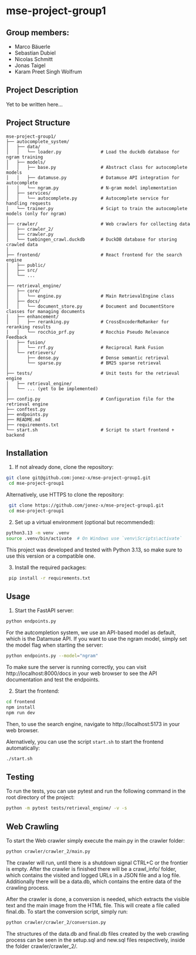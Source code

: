 # mse-project-group1

## Group members:

- Marco Bäuerle
- Sebastian Dubiel
- Nicolas Schmitt
- Jonas Taigel
- Karam Preet Singh Wolfrum

## Project Description

Yet to be written here...

## Project Structure

```
mse-project-group1/
├── autocomplete_system/
│   ├── data/
│   │   └── loader.py               # Load the duckdb database for ngram training
│   ├── models/
│   │   ├── base.py                 # Abstract class for autocomplete models
│   │   ├── datamuse.py             # Datamuse API integration for autocomplete
│   │   └── ngram.py                # N-gram model implementation
│   ├── services/
│   │   └── autocomplete.py         # Autocomplete service for handling requests
│   └── trainer.py                  # Scipt to train the autocomplete models (only for ngram)
│
├── crawler/                        # Web crawlers for collecting data
│   ├── crawler_2/
│   ├── crawler.py
│   └── tuebingen_crawl.duckdb      # DuckDB database for storing crawled data 
│
├── frontend/                       # React frontend for the search engine
│   ├── public/
│   ├── src/
│   └── ...
│
├── retrieval_engine/
│   ├── core/
│   │   └── engine.py               # Main RetrievalEngine class
│   ├── docs/
│   │   └── document_store.py       # Document and DocumentStore classes for managing documents
│   ├── enhancement/
│   │   ├── reranking.py            # CrossEncoderReRanker for reranking results
│   │   └── rocchio_prf.py          # Rocchio Pseudo Relevance Feedback
│   ├── fusion/
│   │   └── rrf.py                  # Reciprocal Rank Fusion
│   └── retrievers/
│       ├── dense.py                # Dense semantic retrieval 
│       └── sparse.py               # BM25 sparse retrieval
│
├── tests/                          # Unit tests for the retrieval engine
│   ├── retrieval_engine/
│   └── ... (yet to be implemented)
│
├── config.py                       # Configuration file for the retrieval engine
├── conftest.py
├── endpoints.py
├── README.md
├── requirements.txt
└── start.sh                        # Script to start frontend + backend
```

## Installation

1. If not already done, clone the repository:

```bash
git clone git@github.com:jonez-x/mse-project-group1.git
 cd mse-project-group1
 ```

Alternatively, use HTTPS to clone the repository:

```bash
 git clone https://github.com/jonez-x/mse-project-group1.git
 cd mse-project-group1
 ```

2. Set up a virtual environment (optional but recommended):

```bash
python3.13 -m venv .venv
source .venv/bin/activate  # On Windows use `venv\Scripts\activate`
```

This project was developed and tested with Python 3.13, so make sure to use this version or a compatible one.

3. Install the required packages:

```bash
 pip install -r requirements.txt
 ```

## Usage

1. Start the FastAPI server:

```bash
python endpoints.py
```

For the autcompletion system, we use an API-based model as default, which is the Datamuse API. 
If you want to use the ngram model, simply set the model flag when starting the server:
```bash
python endpoints.py --model="ngram"
```

To make sure the server is running correctly, you can visit http://localhost:8000/docs in your web browser to see the
API documentation and test the endpoints.

2. Start the frontend:

```bash
cd frontend
npm install  
npm run dev
```

Then, to use the search engine, navigate to http://localhost:5173 in your web browser.

Alernatively, you can use the script `start.sh` to start the frontend automatically:

```bash
./start.sh
```

## Testing

To run the tests, you can use pytest and run the following command in the root directory of the project:

```bash
python -m pytest tests/retrieval_engine/ -v -s
```

## Web Crawling
To start the Web crawler simply execute the main.py in the crawler folder:
 ```bash
python crawler/crawler_2/main.py
```

The crawler will run, until there is a shutdown signal CTRL+C or the frontier is empty.
After the crawler is finished there will be a crawl_info/ folder, which contains the visited and logged URLs in a JSON file and a log file.
Additionally there will be a data.db, which contains the entire data of the crawling process.

After the crawler is done, a conversion is needed, which extracts the visible text and the main image from the HTML file. This will create a file called final.db.
To start the conversion script, simply run:

 ```bash
python crawler/crawler_2/conversion.py
```

The structures of the data.db and final.db files created by the web crawling process can be seen in the setup.sql and new.sql files respectively, inside the folder crawler/crawler_2/.
